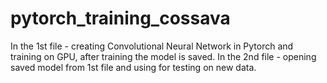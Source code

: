 # pytorch_training_cossava
In the 1st file -  creating Convolutional Neural Network in Pytorch and training on GPU, after training the model is saved.
In the 2nd file - opening saved model from 1st file and using for testing on new data. 
